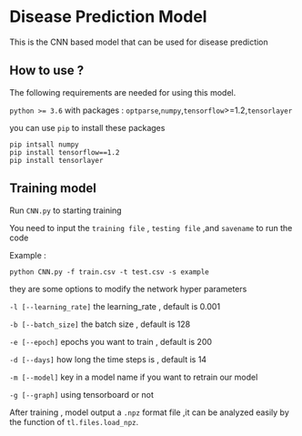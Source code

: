 Disease Prediction Model
========

This is the CNN based model that can be used for disease prediction

How to use ?
--------
The following requirements are needed for using this model.

`python >= 3.6` with packages : `optparse`,`numpy`,`tensorflow`>=1.2,`tensorlayer`

you can use `pip` to install these packages
```
pip intsall numpy
pip install tensorflow==1.2
pip install tensorlayer
```

Training model
--------
Run `CNN.py` to starting training

You need to input the `training file` , `testing file` ,and `savename` to run the code

Example :
```
python CNN.py -f train.csv -t test.csv -s example
```
they are some options to modify the network hyper parameters

`-l [--learning_rate]` the learning_rate , default is 0.001

`-b [--batch_size]` the batch size , default is 128

`-e [--epoch]` epochs you want to train , default is 200 

`-d [--days]` how long the time steps is , default is 14

`-m [--model]` key in a model name if you want to retrain our model 

`-g [--graph]` using tensorboard or not

After training , model output a `.npz` format file ,it can be analyzed easily 
by the function of `tl.files.load_npz`.